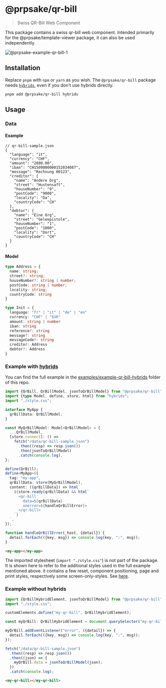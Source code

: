 # @prpsake/qr-bill

> Swiss QR-Bill Web Component

This package contains a swiss qr-bill web component. Intended primarily for the @prpsake/template-viewer package, it can also be used independently.

![@prpsake-example-qr-bill-1](https://user-images.githubusercontent.com/22403007/202928330-53dbb68a-443c-4f1e-8fd8-593315cab572.png)

## Installation

Replace `pnpm` with `npm` or `yarn` as you wish.
The `@prpsake/qr-bill` package needs [`hybrids`](https://hybrids.js.org), even if you don't use hybrids directly.
```bash
pnpm add @prpsake/qr-bill hybrids
```

## Usage

### Data

#### Example
```json5
// qr-bill-sample.json
{
  "language": "it",
  "currency": "CHF",
  "amount": "2880.00",
  "iban": "CH1509000000152034087",
  "message": "Rechnung 00123",
  "creditor": {
    "name": "Andere Org",
    "street": "Hustensaft",
    "houseNumber": "9",
    "postCode": "9000",
    "locality": "Da",
    "countryCode": "CH"
  },
  "debtor": {
    "name": "Eine Org",
    "street": "Geleepistole",
    "houseNumber": "1",
    "postCode": "1000",
    "locality": "Dort",
    "countryCode": "CH"
  }
}
```

#### Model

```typescript
type Address = {
  name: string;
  street?: string;
  houseNumber?: string | number;
  postCode: string | number;
  locality: string;
  countryCode: string
}

type Init = {
  language: "fr" | "it" | "de" | "en"
  currency: "CHF" | "EUR"
  amount: string | number
  iban: string
  reference?: string
  message?: string
  messageCode?: string
  creditor: Address
  debtor?: Address
}
```

### Example with [hybrids](https://hybrids.js.org)
You can find the full example in the [examples/example-qr-bill-hybrids](https://github.com/prpsake/prp/tree/main/examples/example-qr-bill-hybrids) folder of this repo.

```typescript
import {QrBill, QrBillModel, jsonToQrBillModel} from "@prpsake/qr-bill";
import {type Model, define, store, html} from "hybrids";
import "./style.css";

interface MyApp {
  qrBillData: QrBillModel;
}

const MyQrBillModel: Model<QrBillModel> = {
  ...QrBillModel,
  [store.connect]: () =>
    fetch("/data/qr-bill-sample.json")
      .then((resp) => resp.json())
      .then(jsonToQrBillModel)
      .catch(console.log),
};

define(QrBill);
define<MyApp>({
  tag: "my-app",
  qrBillData: store(MyQrBillModel),
  content: ({qrBillData}) => html`
    ${store.ready(qrBillData) && html`
      <qr-bill
        data=${qrBillData}
        onerror=${handleQrBillError}>
      </qr-bill>
    `}
  `,
});

function handleQrBillError(_host, {detail}) {
  detail.forEach(({key, msg}) => console.log(key, ":", msg));
}
```

```html
<my-app></my-app>
```

The imported stylesheet (`import "./style.css"`) is not part of the package. It is shown here to refer to the additional styles used in the full example mentioned above. it contains a few reset, component positioning, page and print styles, respectively some screen-only-styles. See [here](https://github.com/prpsake/prp/blob/main/examples/example-qr-bill-hybrids/src/style.css).

### Example without hybrids

```typescript
import {QrBillHybridElement, jsonToQrBillModel} from "@prpsake/qr-bill";
import "./style.css";

customElements.define("my-qr-bill", QrBillHybridElement);

const myQrBill: QrBillHybridElement = document.querySelector("my-qr-bill");

myQrBill.addEventListener("error", ({detail}) => {
  detail.forEach(({key, msg}) => console.log(key, ":", msg));
});

fetch("/data/qr-bill-sample.json")
  .then((resp) => resp.json())
  .then((json) => {
    myQrBill.data = jsonToQrBillModel(json);
  })
  .catch(console.log);
```

```html
<my-qr-bill></my-qr-bill>
```
